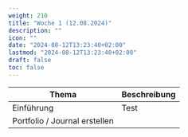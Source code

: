 ```yaml
---
weight: 210
title: "Woche 1 (12.08.2024)"
description: ""
icon: ""
date: "2024-08-12T13:23:40+02:00"
lastmod: "2024-08-12T13:23:40+02:00"
draft: false
toc: false
---
```


| Thema | Beschreibung |
|-------|--------------|
| Einführung  | Test         |
| Portfolio / Journal erstellen | |

